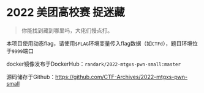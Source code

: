 # 2022 美团高校赛 捉迷藏

> 你能找到藏到哪里吗，大佬们慢点打。

本项目使用动态flag，请使用`$FLAG`环境变量传入flag数据（如`CTFd`），题目环境位于`9999`端口

docker镜像发布于DockerHub：`randark/2022-mtgxs-pwn-small:master`

源码储存于Github：https://github.com/CTF-Archives/2022-mtgxs-pwn-small